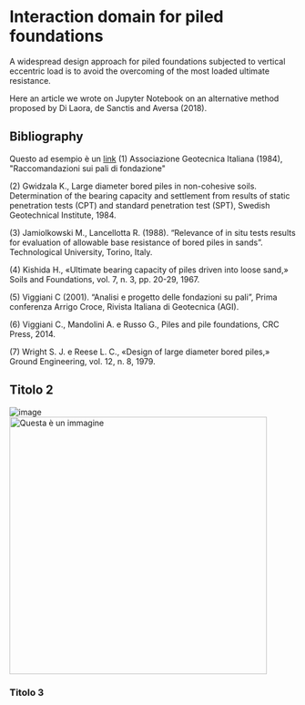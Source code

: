 # Interaction domain for piled foundations
A widespread design approach for piled foundations subjected to vertical eccentric load is to avoid the overcoming of the most loaded ultimate resistance.

Here an article we wrote on Jupyter Notebook on an alternative method proposed by Di Laora, de Sanctis and Aversa (2018).

## Bibliography
Questo ad esempio è un <a href="https://www.w3schools.com/html/html_links.asp">link</a>
(1) Associazione Geotecnica Italiana (1984), "Raccomandazioni sui pali di fondazione"

(2) Gwidzala K., Large diameter bored piles in non-cohesive soils. Determination of the bearing capacity and settlement from results of static penetration tests (CPT) and standard penetration test (SPT), Swedish Geotechnical Institute, 1984.

(3) Jamiolkowski M., Lancellotta R. (1988). “Relevance of in situ tests results for evaluation of allowable base resistance of bored piles in sands”. Technological University, Torino, Italy.

(4) Kishida H., «Ultimate bearing capacity of piles driven into loose sand,» Soils and Foundations, vol. 7, n. 3, pp. 20-29, 1967. 

(5) Viggiani C (2001). “Analisi e progetto delle fondazioni su pali”, Prima conferenza Arrigo Croce, Rivista Italiana di Geotecnica (AGI).

(6) Viggiani C., Mandolini A. e Russo G., Piles and pile foundations, CRC Press, 2014.

(7) Wright S. J. e Reese L. C., «Design of large diameter bored piles,» Ground Engineering, vol. 12, n. 8, 1979.

## Titolo 2
![image](https://user-images.githubusercontent.com/114191578/193475410-f092bfbb-a312-49c6-829b-5e91d792b3cd.png)
<img width="452" alt="Questa è un immagine" src="https://user-images.githubusercontent.com/64694875/192977065-4e79d147-41b6-4841-89cf-1d362d250fe3.png">

### Titolo 3

